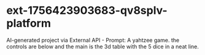 # ext-1756423903683-qv8splv-platform
AI-generated project via External API - Prompt: A yahtzee game. the controls are below and the main is the 3d table with the 5 dice in a neat line. 
